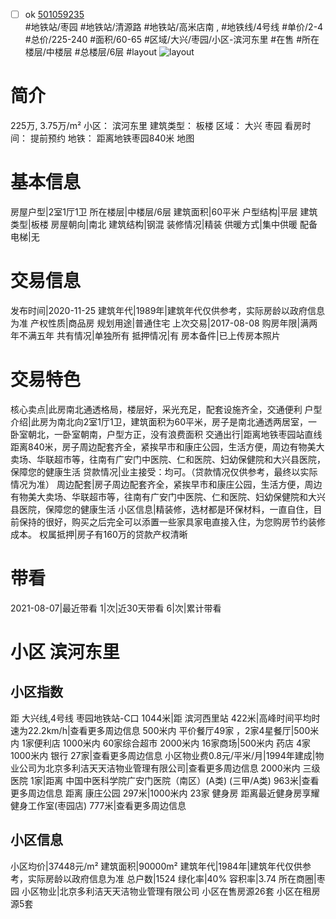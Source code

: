 - [ ] ok [501059235](https://bj.5i5j.com/ershoufang/501059235.html)  
 #地铁站/枣园 #地铁站/清源路 #地铁站/高米店南 ,  #地铁线/4号线
#单价/2-4 #总价/225-240 #面积/60-65   #区域/大兴/枣园/小区-滨河东里 #在售 #所在楼层/中楼层 #总楼层/6层 #layout 
![layout](http://image2a.5i5j.com/scm/HOUSE_CUSTOMER/ef8f2ddc0c3044d68f652261073a10a6.jpg_P5.jpg) 
# 简介 
 225万,  3.75万/m² 
小区： 滨河东里
建筑类型： 板楼
区域： 大兴 枣园
看房时间： 提前预约
地铁： 距离地铁枣园840米 地图
# 基本信息 
 房屋户型|2室1厅1卫
所在楼层|中楼层/6层
建筑面积|60平米
户型结构|平层
建筑类型|板楼
房屋朝向|南北
建筑结构|钢混
装修情况|精装
供暖方式|集中供暖
配备电梯|无
# 交易信息 
 发布时间|2020-11-25
建筑年代|1989年|建筑年代仅供参考，实际房龄以政府信息为准
产权性质|商品房
规划用途|普通住宅
上次交易|2017-08-08
购房年限|满两年不满五年
共有情况|单独所有
抵押情况|有
房本备件|已上传房本照片
# 交易特色 
 核心卖点|此房南北通透格局，楼层好，采光充足，配套设施齐全，交通便利
户型介绍|此房为南北向2室1厅1卫，建筑面积为60平米，房子是南北通透两居室，一卧室朝北，一卧室朝南，户型方正，没有浪费面积
交通出行|距离地铁枣园站直线距离840米，房子周边配套齐全，紧挨早市和康庄公园，生活方便，周边有物美大卖场、华联超市等，往南有广安门中医院、仁和医院、妇幼保健院和大兴县医院，保障您的健康生活
贷款情况|业主接受：均可。（贷款情况仅供参考，最终以实际情况为准）
周边配套|房子周边配套齐全，紧挨早市和康庄公园，生活方便，周边有物美大卖场、华联超市等，往南有广安门中医院、仁和医院、妇幼保健院和大兴县医院，保障您的健康生活
小区信息|精装修，选材都是环保材料，一直自住，目前保持的很好，购买之后完全可以添置一些家具家电直接入住，为您购房节约装修成本。
权属抵押|房子有160万的贷款产权清晰
# 带看 
 2021-08-07|最近带看	 1|次|近30天带看	 6|次|累计带看
# 小区 滨河东里
## 小区指数 
 距 大兴线,4号线 枣园地铁站-C口 1044米|距 滨河西里站 422米|高峰时间平均时速为22.2km/h|查看更多周边信息
500米内 平价餐厅49家 ，2家4星餐厅|500米内 1家便利店
1000米内 60家综合超市
2000米内 16家商场|500米内 药店 4家
1000米内 银行 27家|查看更多周边信息
小区物业费0.8元/平米/月|1994年建成|物业公司为北京多利洁天天洁物业管理有限公司|查看更多周边信息
2000米内 三级医院 1家|距离 中国中医科学院广安门医院（南区）(A类) (三甲/A类) 963米|查看更多周边信息
距离 康庄公园 297米|1000米内 23家 健身房
距离最近健身房享耀健身工作室(枣园店) 777米|查看更多周边信息
## 小区信息 
 小区均价|37448元/m²
建筑面积|90000m²
建筑年代|1984年|建筑年代仅供参考，实际房龄以政府信息为准
总户数|1524
绿化率|40%
容积率|3.74
所在商圈|枣园
小区物业|北京多利洁天天洁物业管理有限公司
小区在售房源26套
小区在租房源5套
